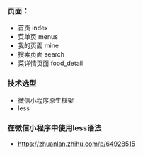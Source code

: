 ### 页面：

+ 首页        index
+ 菜单页      menus
+ 我的页面   mine
+ 搜索页面   search
+ 菜详情页面   food_detail

### 技术选型

+ 微信小程序原生框架
+ less

### 在微信小程序中使用less语法
+ https://zhuanlan.zhihu.com/p/64928515
